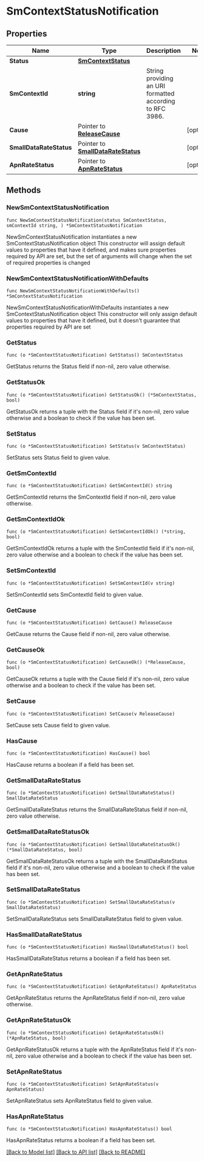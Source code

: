 # SmContextStatusNotification

## Properties

Name | Type | Description | Notes
------------ | ------------- | ------------- | -------------
**Status** | [**SmContextStatus**](SmContextStatus.md) |  | 
**SmContextId** | **string** | String providing an URI formatted according to RFC 3986. | 
**Cause** | Pointer to [**ReleaseCause**](ReleaseCause.md) |  | [optional] 
**SmallDataRateStatus** | Pointer to [**SmallDataRateStatus**](SmallDataRateStatus.md) |  | [optional] 
**ApnRateStatus** | Pointer to [**ApnRateStatus**](ApnRateStatus.md) |  | [optional] 

## Methods

### NewSmContextStatusNotification

`func NewSmContextStatusNotification(status SmContextStatus, smContextId string, ) *SmContextStatusNotification`

NewSmContextStatusNotification instantiates a new SmContextStatusNotification object
This constructor will assign default values to properties that have it defined,
and makes sure properties required by API are set, but the set of arguments
will change when the set of required properties is changed

### NewSmContextStatusNotificationWithDefaults

`func NewSmContextStatusNotificationWithDefaults() *SmContextStatusNotification`

NewSmContextStatusNotificationWithDefaults instantiates a new SmContextStatusNotification object
This constructor will only assign default values to properties that have it defined,
but it doesn't guarantee that properties required by API are set

### GetStatus

`func (o *SmContextStatusNotification) GetStatus() SmContextStatus`

GetStatus returns the Status field if non-nil, zero value otherwise.

### GetStatusOk

`func (o *SmContextStatusNotification) GetStatusOk() (*SmContextStatus, bool)`

GetStatusOk returns a tuple with the Status field if it's non-nil, zero value otherwise
and a boolean to check if the value has been set.

### SetStatus

`func (o *SmContextStatusNotification) SetStatus(v SmContextStatus)`

SetStatus sets Status field to given value.


### GetSmContextId

`func (o *SmContextStatusNotification) GetSmContextId() string`

GetSmContextId returns the SmContextId field if non-nil, zero value otherwise.

### GetSmContextIdOk

`func (o *SmContextStatusNotification) GetSmContextIdOk() (*string, bool)`

GetSmContextIdOk returns a tuple with the SmContextId field if it's non-nil, zero value otherwise
and a boolean to check if the value has been set.

### SetSmContextId

`func (o *SmContextStatusNotification) SetSmContextId(v string)`

SetSmContextId sets SmContextId field to given value.


### GetCause

`func (o *SmContextStatusNotification) GetCause() ReleaseCause`

GetCause returns the Cause field if non-nil, zero value otherwise.

### GetCauseOk

`func (o *SmContextStatusNotification) GetCauseOk() (*ReleaseCause, bool)`

GetCauseOk returns a tuple with the Cause field if it's non-nil, zero value otherwise
and a boolean to check if the value has been set.

### SetCause

`func (o *SmContextStatusNotification) SetCause(v ReleaseCause)`

SetCause sets Cause field to given value.

### HasCause

`func (o *SmContextStatusNotification) HasCause() bool`

HasCause returns a boolean if a field has been set.

### GetSmallDataRateStatus

`func (o *SmContextStatusNotification) GetSmallDataRateStatus() SmallDataRateStatus`

GetSmallDataRateStatus returns the SmallDataRateStatus field if non-nil, zero value otherwise.

### GetSmallDataRateStatusOk

`func (o *SmContextStatusNotification) GetSmallDataRateStatusOk() (*SmallDataRateStatus, bool)`

GetSmallDataRateStatusOk returns a tuple with the SmallDataRateStatus field if it's non-nil, zero value otherwise
and a boolean to check if the value has been set.

### SetSmallDataRateStatus

`func (o *SmContextStatusNotification) SetSmallDataRateStatus(v SmallDataRateStatus)`

SetSmallDataRateStatus sets SmallDataRateStatus field to given value.

### HasSmallDataRateStatus

`func (o *SmContextStatusNotification) HasSmallDataRateStatus() bool`

HasSmallDataRateStatus returns a boolean if a field has been set.

### GetApnRateStatus

`func (o *SmContextStatusNotification) GetApnRateStatus() ApnRateStatus`

GetApnRateStatus returns the ApnRateStatus field if non-nil, zero value otherwise.

### GetApnRateStatusOk

`func (o *SmContextStatusNotification) GetApnRateStatusOk() (*ApnRateStatus, bool)`

GetApnRateStatusOk returns a tuple with the ApnRateStatus field if it's non-nil, zero value otherwise
and a boolean to check if the value has been set.

### SetApnRateStatus

`func (o *SmContextStatusNotification) SetApnRateStatus(v ApnRateStatus)`

SetApnRateStatus sets ApnRateStatus field to given value.

### HasApnRateStatus

`func (o *SmContextStatusNotification) HasApnRateStatus() bool`

HasApnRateStatus returns a boolean if a field has been set.


[[Back to Model list]](../README.md#documentation-for-models) [[Back to API list]](../README.md#documentation-for-api-endpoints) [[Back to README]](../README.md)


